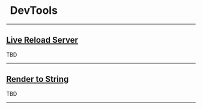 <h1>
  <a
    href="https://github.com/tbranyen/diffhtml/tree/master/packages/diffhtml-devtools"
  ><i style="margin-right: 10px" class="fa fa-github"></i></a>
  DevTools
</h1>

<a name="#live-reload-server"></a>

---


## <a href="#live-reload-server">Live Reload Server</a>

TBD

<a name="#render-to-string"></a>

---


## <a href="#render-to-string">Render to String</a>

TBD

---
